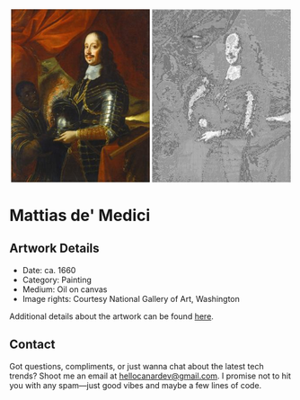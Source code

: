 <html>

<div align="center">
    <img width="49%" src="artwork.jpg" alt="artwork"/>
    <img width="49%" src="ascii_artwork.jpg" alt="artwork ASCII"/>
</div>

# Mattias de' Medici

## Artwork Details

- Date: ca. 1660
- Category: Painting
- Medium: Oil on canvas
- Image rights: Courtesy National Gallery of Art, Washington

Additional details about the artwork can be found [here](https://www.artsy.net/artwork/studio-of-justus-sustermans-mattias-de-medici).

## Contact

Got questions, compliments, or just wanna chat about the latest tech trends? Shoot me an email
at [hellocanardev@gmail.com](mailto:hellocanardev@gmail.com). I promise not to hit you with any spam—just good vibes and
maybe a few lines of code.

</html>
